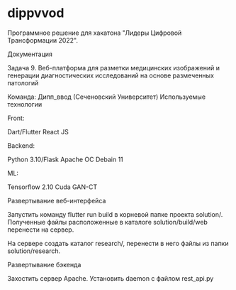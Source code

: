 # dippvvod
Программное решение для хакатона "Лидеры Цифровой Трансформации 2022".

Документация


Задача 9. Веб-платформа для разметки
медицинских изображений и
генерации диагностических
исследований на основе
размеченных патологий

Команда: Дипп_ввод
(Сеченовский Университет)
Используемые технологии


Front: 

Dart/Flutter
React JS


Backend:

Python 3.10/Flask
Apache 
OC Debain 11


ML:

Tensorflow 2.10
Cuda
GAN-CT



Развертывание веб-интерфейса

Запустить команду flutter run build в корневой папке проекта solution/. Полученные файлы расположенные в каталоге solution/build/web перенести на сервер.

На сервере создать каталог research/, перенести в него файлы из папки solution/research.



Развертывание бэкенда

Захостить сервер Apache. Установить daemon с файлом rest_api.py








